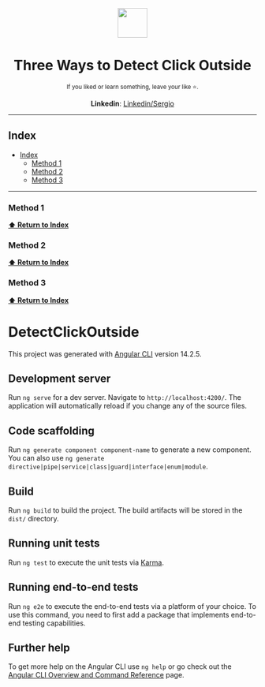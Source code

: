 
<div align='center'>
  <img height="60" src="https://angular.io/assets/images/logos/angular/logo-nav@2x.png">
  <h1>Three Ways to Detect Click Outside</h1>

  <sup>If you liked or learn something, leave your like :star:.</sup>

  <strong>Linkedin</strong>: [Linkedin/Sergio](https://www.linkedin.com/in/sergio-david-rincon-murcia/)<br />
</div>

---

## Index

- [Index](#Index)
  - [Method 1](#Method1)
  - [Method 2](#Method2)
  - [Method 3](#Method3)

---

### Method 1


**[⬆ Return to Index](#Index)**
### Method 2

**[⬆ Return to Index](#Index)**
### Method 3

**[⬆ Return to Index](#Index)**


# DetectClickOutside

This project was generated with [Angular CLI](https://github.com/angular/angular-cli) version 14.2.5.

## Development server

Run `ng serve` for a dev server. Navigate to `http://localhost:4200/`. The application will automatically reload if you change any of the source files.

## Code scaffolding

Run `ng generate component component-name` to generate a new component. You can also use `ng generate directive|pipe|service|class|guard|interface|enum|module`.

## Build

Run `ng build` to build the project. The build artifacts will be stored in the `dist/` directory.

## Running unit tests

Run `ng test` to execute the unit tests via [Karma](https://karma-runner.github.io).

## Running end-to-end tests

Run `ng e2e` to execute the end-to-end tests via a platform of your choice. To use this command, you need to first add a package that implements end-to-end testing capabilities.

## Further help

To get more help on the Angular CLI use `ng help` or go check out the [Angular CLI Overview and Command Reference](https://angular.io/cli) page.
